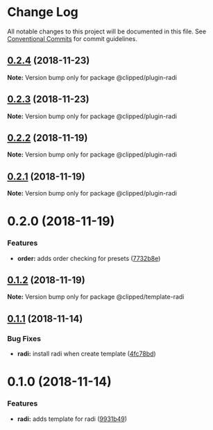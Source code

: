 # Change Log

All notable changes to this project will be documented in this file.
See [Conventional Commits](https://conventionalcommits.org) for commit guidelines.

## [0.2.4](https://github.com/clippedjs/clipped/compare/@clipped/plugin-radi@0.2.3...@clipped/plugin-radi@0.2.4) (2018-11-23)

**Note:** Version bump only for package @clipped/plugin-radi





## [0.2.3](https://github.com/clippedjs/clipped/compare/@clipped/plugin-radi@0.2.2...@clipped/plugin-radi@0.2.3) (2018-11-23)

**Note:** Version bump only for package @clipped/plugin-radi





## [0.2.2](https://github.com/clippedjs/clipped/compare/@clipped/plugin-radi@0.2.1...@clipped/plugin-radi@0.2.2) (2018-11-19)

**Note:** Version bump only for package @clipped/plugin-radi





## [0.2.1](https://github.com/clippedjs/clipped/compare/@clipped/plugin-radi@0.2.0...@clipped/plugin-radi@0.2.1) (2018-11-19)

**Note:** Version bump only for package @clipped/plugin-radi





# 0.2.0 (2018-11-19)


### Features

* **order:** adds order checking for presets ([7732b8e](https://github.com/clippedjs/clipped/commit/7732b8e))





## [0.1.2](https://github.com/clippedjs/clipped/compare/@clipped/template-radi@0.1.1...@clipped/template-radi@0.1.2) (2018-11-19)

**Note:** Version bump only for package @clipped/template-radi





<a name="0.1.1"></a>
## [0.1.1](https://github.com/clippedjs/clipped/compare/@clipped/template-radi@0.1.0...@clipped/template-radi@0.1.1) (2018-11-14)


### Bug Fixes

* **radi:** install radi when create template ([4fc78bd](https://github.com/clippedjs/clipped/commit/4fc78bd))





<a name="0.1.0"></a>
# 0.1.0 (2018-11-14)


### Features

* **radi:** adds template for radi ([9931b49](https://github.com/clippedjs/clipped/commit/9931b49))

